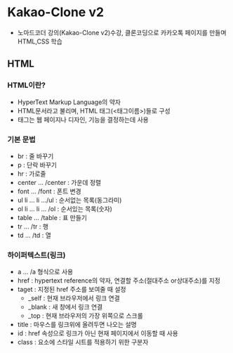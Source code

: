 # Kakao-Clone v2
- 노마드코더 강의(Kakao-Clone v2)수강, 클론코딩으로 카카오톡 페이지를 만들며 HTML,CSS 학습

## HTML

### HTML이란?
- HyperText Markup Language의 약자
- HTML문서라고 불리며, HTML 태그(<태그이름>)들로 구성
- 태그는 웹 페이지나 디자인, 기능을 결정하는데 사용

### 기본 문법
- br : 줄 바꾸기
- p : 단락 바꾸기
- hr : 가로줄
- center ... /center : 가운데 정렬
- font ... /font : 폰트 변경
- ul li ... li .../ul : 순서없는 목록(동그라미)
- ol li ... li ... /ol : 순서있는 목록(숫자)
- table ... /table : 표 만들기
- tr ... /tr : 행
- td ... /td : 열

### 하이퍼텍스트(링크)
- a ... /a 형식으로 사용
- href : hypertext reference의 약자, 연결할 주소(절대주소 or상대주소)를 지정
- taget : 지정된 href 주소를 보여줄 때 설정
    * _self : 현재 브라우저에서 링크 연결
    * _blank : 새 창에서 링크 연결
    * _top : 현재 브라우저의 가장 위쪽으로 스크롤
- title : 마우스를 링크위에 올려두면 나오는 설명
- id : href 속성으로 링크가 아닌 현재 페이지에서 이동할 때 사용
- class : 요소에 스타일 시트를 적용하기 위한 구분자

